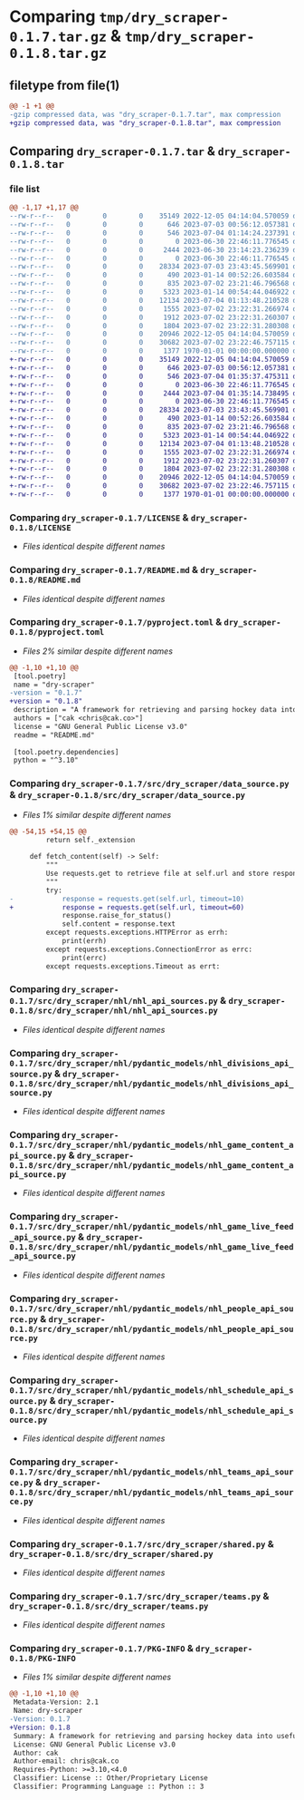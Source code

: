# Comparing `tmp/dry_scraper-0.1.7.tar.gz` & `tmp/dry_scraper-0.1.8.tar.gz`

## filetype from file(1)

```diff
@@ -1 +1 @@
-gzip compressed data, was "dry_scraper-0.1.7.tar", max compression
+gzip compressed data, was "dry_scraper-0.1.8.tar", max compression
```

## Comparing `dry_scraper-0.1.7.tar` & `dry_scraper-0.1.8.tar`

### file list

```diff
@@ -1,17 +1,17 @@
--rw-r--r--   0        0        0    35149 2022-12-05 04:14:04.570059 dry_scraper-0.1.7/LICENSE
--rw-r--r--   0        0        0      646 2023-07-03 00:56:12.057381 dry_scraper-0.1.7/README.md
--rw-r--r--   0        0        0      546 2023-07-04 01:14:24.237391 dry_scraper-0.1.7/pyproject.toml
--rw-r--r--   0        0        0        0 2023-06-30 22:46:11.776545 dry_scraper-0.1.7/src/dry_scraper/__init__.py
--rw-r--r--   0        0        0     2444 2023-06-30 23:14:23.236239 dry_scraper-0.1.7/src/dry_scraper/data_source.py
--rw-r--r--   0        0        0        0 2023-06-30 22:46:11.776545 dry_scraper-0.1.7/src/dry_scraper/nhl/__init__.py
--rw-r--r--   0        0        0    28334 2023-07-03 23:43:45.569901 dry_scraper-0.1.7/src/dry_scraper/nhl/nhl_api_sources.py
--rw-r--r--   0        0        0      490 2023-01-14 00:52:26.603584 dry_scraper-0.1.7/src/dry_scraper/nhl/pydantic_models/nhl_conferences_api_source.py
--rw-r--r--   0        0        0      835 2023-07-02 23:21:46.796568 dry_scraper-0.1.7/src/dry_scraper/nhl/pydantic_models/nhl_divisions_api_source.py
--rw-r--r--   0        0        0     5323 2023-01-14 00:54:44.046922 dry_scraper-0.1.7/src/dry_scraper/nhl/pydantic_models/nhl_game_content_api_source.py
--rw-r--r--   0        0        0    12134 2023-07-04 01:13:48.210528 dry_scraper-0.1.7/src/dry_scraper/nhl/pydantic_models/nhl_game_live_feed_api_source.py
--rw-r--r--   0        0        0     1555 2023-07-02 23:22:31.266974 dry_scraper-0.1.7/src/dry_scraper/nhl/pydantic_models/nhl_people_api_source.py
--rw-r--r--   0        0        0     1912 2023-07-02 23:22:31.260307 dry_scraper-0.1.7/src/dry_scraper/nhl/pydantic_models/nhl_schedule_api_source.py
--rw-r--r--   0        0        0     1804 2023-07-02 23:22:31.280308 dry_scraper-0.1.7/src/dry_scraper/nhl/pydantic_models/nhl_teams_api_source.py
--rw-r--r--   0        0        0    20946 2022-12-05 04:14:04.570059 dry_scraper-0.1.7/src/dry_scraper/shared.py
--rw-r--r--   0        0        0    30682 2023-07-02 23:22:46.757115 dry_scraper-0.1.7/src/dry_scraper/teams.py
--rw-r--r--   0        0        0     1377 1970-01-01 00:00:00.000000 dry_scraper-0.1.7/PKG-INFO
+-rw-r--r--   0        0        0    35149 2022-12-05 04:14:04.570059 dry_scraper-0.1.8/LICENSE
+-rw-r--r--   0        0        0      646 2023-07-03 00:56:12.057381 dry_scraper-0.1.8/README.md
+-rw-r--r--   0        0        0      546 2023-07-04 01:35:37.475311 dry_scraper-0.1.8/pyproject.toml
+-rw-r--r--   0        0        0        0 2023-06-30 22:46:11.776545 dry_scraper-0.1.8/src/dry_scraper/__init__.py
+-rw-r--r--   0        0        0     2444 2023-07-04 01:35:14.738495 dry_scraper-0.1.8/src/dry_scraper/data_source.py
+-rw-r--r--   0        0        0        0 2023-06-30 22:46:11.776545 dry_scraper-0.1.8/src/dry_scraper/nhl/__init__.py
+-rw-r--r--   0        0        0    28334 2023-07-03 23:43:45.569901 dry_scraper-0.1.8/src/dry_scraper/nhl/nhl_api_sources.py
+-rw-r--r--   0        0        0      490 2023-01-14 00:52:26.603584 dry_scraper-0.1.8/src/dry_scraper/nhl/pydantic_models/nhl_conferences_api_source.py
+-rw-r--r--   0        0        0      835 2023-07-02 23:21:46.796568 dry_scraper-0.1.8/src/dry_scraper/nhl/pydantic_models/nhl_divisions_api_source.py
+-rw-r--r--   0        0        0     5323 2023-01-14 00:54:44.046922 dry_scraper-0.1.8/src/dry_scraper/nhl/pydantic_models/nhl_game_content_api_source.py
+-rw-r--r--   0        0        0    12134 2023-07-04 01:13:48.210528 dry_scraper-0.1.8/src/dry_scraper/nhl/pydantic_models/nhl_game_live_feed_api_source.py
+-rw-r--r--   0        0        0     1555 2023-07-02 23:22:31.266974 dry_scraper-0.1.8/src/dry_scraper/nhl/pydantic_models/nhl_people_api_source.py
+-rw-r--r--   0        0        0     1912 2023-07-02 23:22:31.260307 dry_scraper-0.1.8/src/dry_scraper/nhl/pydantic_models/nhl_schedule_api_source.py
+-rw-r--r--   0        0        0     1804 2023-07-02 23:22:31.280308 dry_scraper-0.1.8/src/dry_scraper/nhl/pydantic_models/nhl_teams_api_source.py
+-rw-r--r--   0        0        0    20946 2022-12-05 04:14:04.570059 dry_scraper-0.1.8/src/dry_scraper/shared.py
+-rw-r--r--   0        0        0    30682 2023-07-02 23:22:46.757115 dry_scraper-0.1.8/src/dry_scraper/teams.py
+-rw-r--r--   0        0        0     1377 1970-01-01 00:00:00.000000 dry_scraper-0.1.8/PKG-INFO
```

### Comparing `dry_scraper-0.1.7/LICENSE` & `dry_scraper-0.1.8/LICENSE`

 * *Files identical despite different names*

### Comparing `dry_scraper-0.1.7/README.md` & `dry_scraper-0.1.8/README.md`

 * *Files identical despite different names*

### Comparing `dry_scraper-0.1.7/pyproject.toml` & `dry_scraper-0.1.8/pyproject.toml`

 * *Files 2% similar despite different names*

```diff
@@ -1,10 +1,10 @@
 [tool.poetry]
 name = "dry-scraper"
-version = "0.1.7"
+version = "0.1.8"
 description = "A framework for retrieving and parsing hockey data into useful forms."
 authors = ["cak <chris@cak.co>"]
 license = "GNU General Public License v3.0"
 readme = "README.md"
 
 [tool.poetry.dependencies]
 python = "^3.10"
```

### Comparing `dry_scraper-0.1.7/src/dry_scraper/data_source.py` & `dry_scraper-0.1.8/src/dry_scraper/data_source.py`

 * *Files 1% similar despite different names*

```diff
@@ -54,15 +54,15 @@
         return self._extension
 
     def fetch_content(self) -> Self:
         """
         Use requests.get to retrieve file at self.url and store response in self.content
         """
         try:
-            response = requests.get(self.url, timeout=10)
+            response = requests.get(self.url, timeout=60)
             response.raise_for_status()
             self.content = response.text
         except requests.exceptions.HTTPError as errh:
             print(errh)
         except requests.exceptions.ConnectionError as errc:
             print(errc)
         except requests.exceptions.Timeout as errt:
```

### Comparing `dry_scraper-0.1.7/src/dry_scraper/nhl/nhl_api_sources.py` & `dry_scraper-0.1.8/src/dry_scraper/nhl/nhl_api_sources.py`

 * *Files identical despite different names*

### Comparing `dry_scraper-0.1.7/src/dry_scraper/nhl/pydantic_models/nhl_divisions_api_source.py` & `dry_scraper-0.1.8/src/dry_scraper/nhl/pydantic_models/nhl_divisions_api_source.py`

 * *Files identical despite different names*

### Comparing `dry_scraper-0.1.7/src/dry_scraper/nhl/pydantic_models/nhl_game_content_api_source.py` & `dry_scraper-0.1.8/src/dry_scraper/nhl/pydantic_models/nhl_game_content_api_source.py`

 * *Files identical despite different names*

### Comparing `dry_scraper-0.1.7/src/dry_scraper/nhl/pydantic_models/nhl_game_live_feed_api_source.py` & `dry_scraper-0.1.8/src/dry_scraper/nhl/pydantic_models/nhl_game_live_feed_api_source.py`

 * *Files identical despite different names*

### Comparing `dry_scraper-0.1.7/src/dry_scraper/nhl/pydantic_models/nhl_people_api_source.py` & `dry_scraper-0.1.8/src/dry_scraper/nhl/pydantic_models/nhl_people_api_source.py`

 * *Files identical despite different names*

### Comparing `dry_scraper-0.1.7/src/dry_scraper/nhl/pydantic_models/nhl_schedule_api_source.py` & `dry_scraper-0.1.8/src/dry_scraper/nhl/pydantic_models/nhl_schedule_api_source.py`

 * *Files identical despite different names*

### Comparing `dry_scraper-0.1.7/src/dry_scraper/nhl/pydantic_models/nhl_teams_api_source.py` & `dry_scraper-0.1.8/src/dry_scraper/nhl/pydantic_models/nhl_teams_api_source.py`

 * *Files identical despite different names*

### Comparing `dry_scraper-0.1.7/src/dry_scraper/shared.py` & `dry_scraper-0.1.8/src/dry_scraper/shared.py`

 * *Files identical despite different names*

### Comparing `dry_scraper-0.1.7/src/dry_scraper/teams.py` & `dry_scraper-0.1.8/src/dry_scraper/teams.py`

 * *Files identical despite different names*

### Comparing `dry_scraper-0.1.7/PKG-INFO` & `dry_scraper-0.1.8/PKG-INFO`

 * *Files 1% similar despite different names*

```diff
@@ -1,10 +1,10 @@
 Metadata-Version: 2.1
 Name: dry-scraper
-Version: 0.1.7
+Version: 0.1.8
 Summary: A framework for retrieving and parsing hockey data into useful forms.
 License: GNU General Public License v3.0
 Author: cak
 Author-email: chris@cak.co
 Requires-Python: >=3.10,<4.0
 Classifier: License :: Other/Proprietary License
 Classifier: Programming Language :: Python :: 3
```

